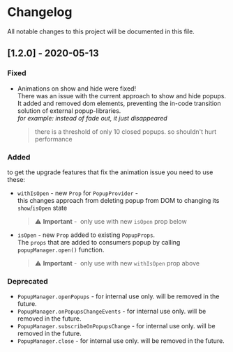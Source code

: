 # Changelog
All notable changes to this project will be documented in this file.

## [1.2.0] - 2020-05-13
### Fixed
- Animations on show and hide were fixed! <br>
  There was an issue with the current approach to show and hide popups.<br>
  It added and removed dom elements, preventing the in-code transition solution
  of external popup-libraries.<br>
  <i>for example: instead of fade out, it just disappeared</i>
  > there is a threshold of only 10 closed popups. so shouldn't hurt performance
### Added
to get the upgrade features that fix the animation issue you need to use these:
- `withIsOpen` - new `Prop` for `PopupProvider` - <br>
  this changes approach from deleting popup from DOM to changing its `show`/`isOpen` state<br>

  >:warning:&nbsp;**Important** - &nbsp;only use with new `isOpen` prop below

- `isOpen` - new `Prop` added to existing `PopupProps`. <br>
  The `props` that are added to consumers popup by calling `popupManager.open()` function.<br>

  >:warning:&nbsp;**Important** - &nbsp;only use with new `withIsOpen` prop above

### Deprecated
- `PopupManager.openPopups`  - for internal use only. will be removed in the future.
- `PopupManager.onPopupsChangeEvents`  - for internal use  only. will be removed in the future.
- `PopupManager.subscribeOnPopupsChange`  - for internal use  only. will be removed in the future.
- `PopupManager.close`  - for internal use  only. will be removed in the future.



